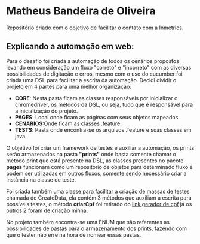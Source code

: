 # Matheus Bandeira de Oliveira
Repositório criado com o objetivo de facilitar o contato com a Inmetrics.

<p><h2>Explicando a automação em web:</h2></p>
  <p>Para o desafio foi criada a automação de todos os cenários propostos levando em consideração um fluxo "correto" e "incorreto" com as diversas possibilidades de digitação e erros, mesmo com o uso do cucumber foi criada uma DSL para facilitar a escrita da automação. Decidi dividir o projeto em 4 partes para uma melhor organização:</p>
   <ul> 
   <li><b>CORE</b>: Nesta pasta ficam as classes responsáveis por inicializar o chromedriver, os métodos da DSL, ou seja, tudo que é responsável para a inicialização do projeto.</li>
   <li><b>PAGES</b>: Local onde ficam as páginas com seus objetos mapeados.</li>
   <li><b>CENARIOS</b>:Onde ficam as classes .feature.</li>
   <li><b>TESTS</b>: Pasta onde encontra-se os arquivos .feature e suas classes em java.</li>
  </ul>
  
  <p>O objetivo foi criar um framework de testes e auxiliar a automação, os prints serão armazenados na pasta <b>"prints"</b> onde basta somente chamar o método print que está presente na DSL, as classes presentes no pacote <b>pages</b> funcionam como um repositório de objetos para determinado fluxo e podem ser utilizadas em outros fluxos, somente sendo necessário criar a instância na classe de teste.</p>
  <p>Foi criada também uma classe para facilitar a criação de massas de testes chamada de CreateData, ela contém 3 métodos que auxiliam a escrita para possíveis testes, o método <b>criarCpf</b> foi retirado do <a href="https://www.guj.com.br/t/gerador-de-cpf-cnpj-e-rg/208421/3">link gerador de cpf</a> já os outros 2 foram de criação minha.</p>
  <p>No projeto também encontra-se uma ENUM que são referentes as possibilidades de pastas para o armazenamento dos prints, fazendo com que o tester não erre na hora de nomear essas pastas.</p>
  
